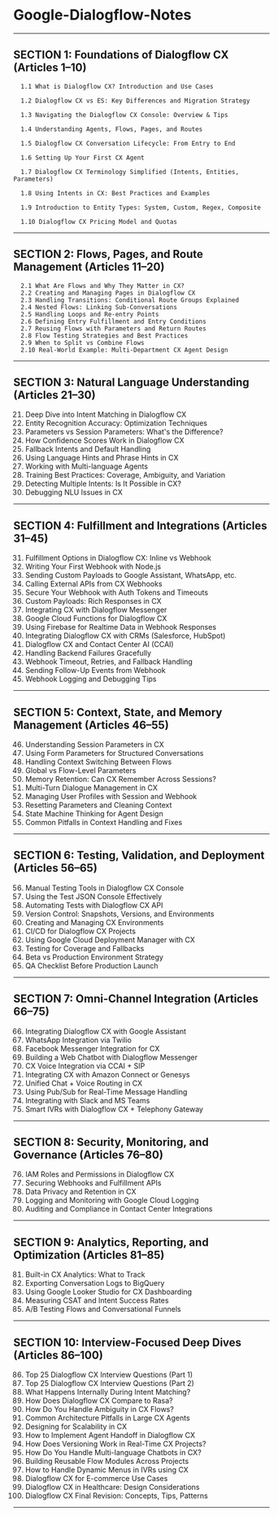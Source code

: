 # Google-Dialogflow-Notes
---

##  **SECTION 1: Foundations of Dialogflow CX (Articles 1–10)**

      1.1 What is Dialogflow CX? Introduction and Use Cases

      1.2 Dialogflow CX vs ES: Key Differences and Migration Strategy

      1.3 Navigating the Dialogflow CX Console: Overview & Tips

      1.4 Understanding Agents, Flows, Pages, and Routes

      1.5 Dialogflow CX Conversation Lifecycle: From Entry to End

      1.6 Setting Up Your First CX Agent

      1.7 Dialogflow CX Terminology Simplified (Intents, Entities, Parameters)

      1.8 Using Intents in CX: Best Practices and Examples

      1.9 Introduction to Entity Types: System, Custom, Regex, Composite

      1.10 Dialogflow CX Pricing Model and Quotas

---

##  **SECTION 2: Flows, Pages, and Route Management (Articles 11–20)**

      2.1 What Are Flows and Why They Matter in CX?
      2.2 Creating and Managing Pages in Dialogflow CX
      2.3 Handling Transitions: Conditional Route Groups Explained
      2.4 Nested Flows: Linking Sub-Conversations
      2.5 Handling Loops and Re-entry Points
      2.6 Defining Entry Fulfillment and Entry Conditions
      2.7 Reusing Flows with Parameters and Return Routes
      2.8 Flow Testing Strategies and Best Practices
      2.9 When to Split vs Combine Flows
      2.10 Real-World Example: Multi-Department CX Agent Design

---

##  **SECTION 3: Natural Language Understanding (Articles 21–30)**

21. Deep Dive into Intent Matching in Dialogflow CX
22. Entity Recognition Accuracy: Optimization Techniques
23. Parameters vs Session Parameters: What's the Difference?
24. How Confidence Scores Work in Dialogflow CX
25. Fallback Intents and Default Handling
26. Using Language Hints and Phrase Hints in CX
27. Working with Multi-language Agents
28. Training Best Practices: Coverage, Ambiguity, and Variation
29. Detecting Multiple Intents: Is It Possible in CX?
30. Debugging NLU Issues in CX

---

##  **SECTION 4: Fulfillment and Integrations (Articles 31–45)**

31. Fulfillment Options in Dialogflow CX: Inline vs Webhook
32. Writing Your First Webhook with Node.js
33. Sending Custom Payloads to Google Assistant, WhatsApp, etc.
34. Calling External APIs from CX Webhooks
35. Secure Your Webhook with Auth Tokens and Timeouts
36. Custom Payloads: Rich Responses in CX
37. Integrating CX with Dialogflow Messenger
38. Google Cloud Functions for Dialogflow CX
39. Using Firebase for Realtime Data in Webhook Responses
40. Integrating Dialogflow CX with CRMs (Salesforce, HubSpot)
41. Dialogflow CX and Contact Center AI (CCAI)
42. Handling Backend Failures Gracefully
43. Webhook Timeout, Retries, and Fallback Handling
44. Sending Follow-Up Events from Webhook
45. Webhook Logging and Debugging Tips

---

##  **SECTION 5: Context, State, and Memory Management (Articles 46–55)**

46. Understanding Session Parameters in CX
47. Using Form Parameters for Structured Conversations
48. Handling Context Switching Between Flows
49. Global vs Flow-Level Parameters
50. Memory Retention: Can CX Remember Across Sessions?
51. Multi-Turn Dialogue Management in CX
52. Managing User Profiles with Session and Webhook
53. Resetting Parameters and Cleaning Context
54. State Machine Thinking for Agent Design
55. Common Pitfalls in Context Handling and Fixes

---

##  **SECTION 6: Testing, Validation, and Deployment (Articles 56–65)**

56. Manual Testing Tools in Dialogflow CX Console
57. Using the Test JSON Console Effectively
58. Automating Tests with Dialogflow CX API
59. Version Control: Snapshots, Versions, and Environments
60. Creating and Managing CX Environments
61. CI/CD for Dialogflow CX Projects
62. Using Google Cloud Deployment Manager with CX
63. Testing for Coverage and Fallbacks
64. Beta vs Production Environment Strategy
65. QA Checklist Before Production Launch

---

##  **SECTION 7: Omni-Channel Integration (Articles 66–75)**

66. Integrating Dialogflow CX with Google Assistant
67. WhatsApp Integration via Twilio
68. Facebook Messenger Integration for CX
69. Building a Web Chatbot with Dialogflow Messenger
70. CX Voice Integration via CCAI + SIP
71. Integrating CX with Amazon Connect or Genesys
72. Unified Chat + Voice Routing in CX
73. Using Pub/Sub for Real-Time Message Handling
74. Integrating with Slack and MS Teams
75. Smart IVRs with Dialogflow CX + Telephony Gateway

---

##  **SECTION 8: Security, Monitoring, and Governance (Articles 76–80)**

76. IAM Roles and Permissions in Dialogflow CX
77. Securing Webhooks and Fulfillment APIs
78. Data Privacy and Retention in CX
79. Logging and Monitoring with Google Cloud Logging
80. Auditing and Compliance in Contact Center Integrations

---

##  **SECTION 9: Analytics, Reporting, and Optimization (Articles 81–85)**

81. Built-in CX Analytics: What to Track
82. Exporting Conversation Logs to BigQuery
83. Using Google Looker Studio for CX Dashboarding
84. Measuring CSAT and Intent Success Rates
85. A/B Testing Flows and Conversational Funnels

---

##  **SECTION 10: Interview-Focused Deep Dives (Articles 86–100)**

86. Top 25 Dialogflow CX Interview Questions (Part 1)
87. Top 25 Dialogflow CX Interview Questions (Part 2)
88. What Happens Internally During Intent Matching?
89. How Does Dialogflow CX Compare to Rasa?
90. How Do You Handle Ambiguity in CX Flows?
91. Common Architecture Pitfalls in Large CX Agents
92. Designing for Scalability in CX
93. How to Implement Agent Handoff in Dialogflow CX
94. How Does Versioning Work in Real-Time CX Projects?
95. How Do You Handle Multi-language Chatbots in CX?
96. Building Reusable Flow Modules Across Projects
97. How to Handle Dynamic Menus in IVRs using CX
98. Dialogflow CX for E-commerce Use Cases
99. Dialogflow CX in Healthcare: Design Considerations
100. Dialogflow CX Final Revision: Concepts, Tips, Patterns

---
